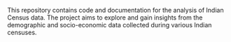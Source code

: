 This repository contains code and documentation for the analysis of Indian Census data. The project aims to explore and gain insights from the demographic and socio-economic
data collected during various Indian censuses.
